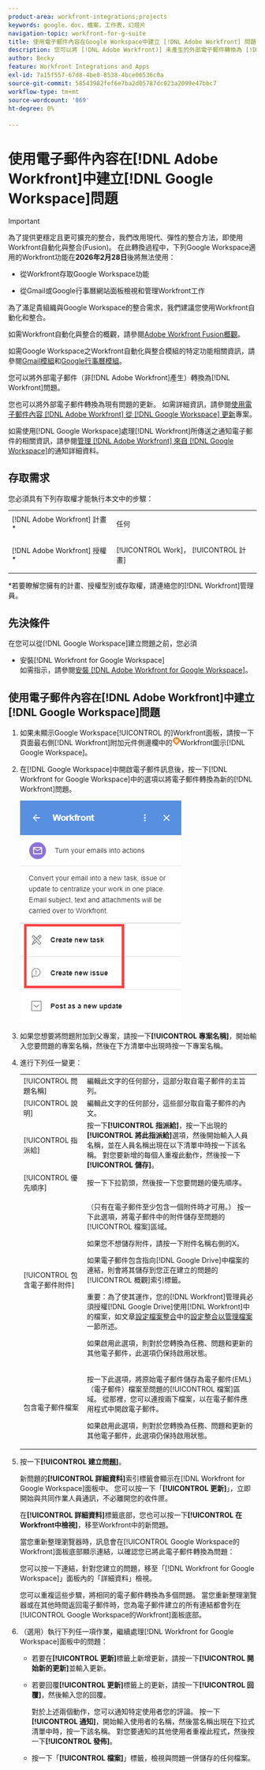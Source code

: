 ```yaml
---
product-area: workfront-integrations;projects
keywords: google，doc，檔案，工作表，幻燈片
navigation-topic: workfront-for-g-suite
title: 使用電子郵件內容在Google Workspace中建立 [!DNL Adobe Workfront] 問題
description: 您可以將 [!DNL Adobe Workfront)] 未產生的外部電子郵件轉換為 [!DNL Workfront] 問題。
author: Becky
feature: Workfront Integrations and Apps
exl-id: 7a15f557-67d8-4be8-8538-4bce06536c0a
source-git-commit: 58543982fef6e7ba2d05787dc023a2099e47bbc7
workflow-type: tm+mt
source-wordcount: '869'
ht-degree: 0%

---
```


# 使用電子郵件內容在[!DNL Adobe Workfront]中建立[!DNL Google Workspace]問題

>[!IMPORTANT]
>
>為了提供更穩定且更可擴充的整合，我們改用現代、彈性的整合方法，即使用Workfront自動化與整合(Fusion)。 在此轉換過程中，下列Google Workspace適用的Workfront功能在&#x200B;**2026年2月28日**&#x200B;後將無法使用：
>
>* 從Workfront存取Google Workspace功能
>
>* 從Gmail或Google行事曆網站面板檢視和管理Workfront工作
>
>為了滿足貴組織與Google Workspace的整合需求，我們建議您使用Workfront自動化和整合。
>
>如需Workfront自動化與整合的概觀，請參閱[Adobe Workfront Fusion概觀](https://experienceleague.adobe.com/en/docs/workfront-fusion/using/get-started-with-fusion/understand-workfront-fusion/workfront-fusion-overview)。
>
>如需Google Workspace之Workfront自動化與整合模組的特定功能相關資訊，請參閱[Gmail模組](https://experienceleague.adobe.com/en/docs/workfront-fusion/using/references/apps-and-their-modules/third-party-app-connectors/gmail-modules)和[Google行事曆模組](https://experienceleague.adobe.com/en/docs/workfront-fusion/using/references/apps-and-their-modules/third-party-app-connectors/google-calendar-modules)。

您可以將外部電子郵件（非[!DNL Adobe Workfront]產生）轉換為[!DNL Workfront]問題。

您也可以將外部電子郵件轉換為現有問題的更新。 如需詳細資訊，請參閱[使用電子郵件內容 [!DNL Adobe Workfront] 從 [!DNL Google Workspace] 更新](../../workfront-integrations-and-apps/workfront-for-g-suite/update-wf-item-using-email-content.md)專案。

如需使用[!DNL Google Workspace]處理[!DNL Workfront]所傳送之通知電子郵件的相關資訊，請參閱[管理 [!DNL Adobe Workfront] 來自 [!DNL Google Workspace]](../../workfront-integrations-and-apps/workfront-for-g-suite/manage-wf-email-notification-details-in-gsuite.md)的通知詳細資料。

## 存取需求

您必須具有下列存取權才能執行本文中的步驟：

<table style="table-layout:auto"> 
 <col> 
 <col> 
 <tbody> 
  <tr> 
   <td role="rowheader">[!DNL Adobe Workfront] 計畫*</td> 
   <td> <p>任何</p> </td> 
  </tr> 
  <tr> 
   <td role="rowheader">[!DNL Adobe Workfront] 授權*</td> 
   <td> <p>[!UICONTROL Work]， [!UICONTROL 計畫]</p> </td> 
  </tr> 
   </tbody> 
</table>

&#42;若要瞭解您擁有的計畫、授權型別或存取權，請連絡您的[!DNL Workfront]管理員。

## 先決條件

在您可以從[!DNL Google Workspace]建立問題之前，您必須

* 安裝[!DNL Workfront for Google Workspace]\
   如需指示，請參閱[安裝 [!DNL Adobe Workfront for Google Workspace]](../../workfront-integrations-and-apps/workfront-for-g-suite/install-workfront-for-gsuite.md)。

## 使用電子郵件內容在[!DNL Adobe Workfront]中建立[!DNL Google Workspace]問題

1. 如果未顯示Google Workspace[!UICONTROL 的]Workfront面板，請按一下頁面最右側[!DNL Workfront]附加元件側邊欄中的![圖示](assets/wf-lion-icon.png)Workfront圖示[!DNL Google Workspace]。
1. 在[!DNL Google Workspace]中開啟電子郵件訊息後，按一下[!DNL Workfront for Google Workspace]中的選項以將電子郵件轉換為新的[!DNL Workfront]問題。

   ![轉換電子郵件](assets/convert-email-task-issue-update.png)

1. 如果您想要將問題附加到父專案，請按一下&#x200B;**[!UICONTROL 專案名稱]**，開始輸入您要問題的專案名稱，然後在下方清單中出現時按一下專案名稱。
1. 進行下列任一變更：

   <table style="table-layout:auto"> 
    <col> 
    <col> 
    <tbody> 
     <tr> 
      <td role="rowheader">[!UICONTROL 問題名稱]</td> 
      <td>編輯此文字的任何部分，這部分取自電子郵件的主旨列。</td> 
     </tr> 
     <tr> 
      <td role="rowheader">[!UICONTROL 說明]</td> 
      <td>編輯此文字的任何部分，這些部分取自電子郵件的內文。</td> 
     </tr> 
     <tr data-mc-conditions=""> 
      <td role="rowheader">[!UICONTROL 指派給]</td> 
      <td>按一下<strong>[!UICONTROL 指派給]</strong>，按一下出現的<strong>[!UICONTROL 將此指派給]</strong>選項，然後開始輸入人員名稱，並在人員名稱出現在以下清單中時按一下該名稱。 對您要新增的每個人重複此動作，然後按一下<strong>[!UICONTROL 儲存]</strong>。</td> 
     </tr> 
     <tr data-mc-conditions=""> 
      <td role="rowheader">[!UICONTROL 優先順序]</td> 
      <td>按一下下拉箭頭，然後按一下您要問題的優先順序。</td> 
     </tr> 
     <tr data-mc-conditions=""> 
      <td role="rowheader">[!UICONTROL 包含電子郵件附件]</td> 
      <td> <p>（只有在電子郵件至少包含一個附件時才可用。） 按一下此選項，將電子郵件中的附件儲存至問題的[!UICONTROL 檔案]區域。 </p> <p>如果您不想儲存附件，請按一下附件名稱右側的X。 </p> <p>如果電子郵件包含指向[!DNL Google Drive]中檔案的連結，則會將其儲存到您正在建立的問題的[!UICONTROL 概觀]索引標籤。 </p> <p>重要：為了使其運作，您的[!DNL Workfront]管理員必須授權[!DNL Google Drive]使用[!DNL Workfront]中的檔案，如文章<a href="../../administration-and-setup/configure-integrations/configure-document-integrations.md#configur" class="MCXref xref">設定檔案整合</a>中的<a href="../../administration-and-setup/configure-integrations/configure-document-integrations.md" class="MCXref xref">設定整合以管理檔案</a>一節所述。</p> <p>如果啟用此選項，則對於您轉換為任務、問題和更新的其他電子郵件，此選項仍保持啟用狀態。</p> </td> 
     </tr> 
     <tr data-mc-conditions=""> 
      <td role="rowheader">包含電子郵件檔案</td> 
      <td> <p>按一下此選項，將原始電子郵件儲存為電子郵件(EML) （電子郵件）檔案<span>至問題的[!UICONTROL 檔案]區域</span>。 從那裡，您可以連按兩下檔案，以在電子郵件應用程式中開啟電子郵件。</p> <p>如果啟用此選項，則對於您轉換為任務、問題和更新的其他電子郵件，此選項仍保持啟用狀態。</p> </td> 
     </tr> 
    </tbody> 
   </table>

1. 按一下&#x200B;**[!UICONTROL 建立問題]**。

   新問題的&#x200B;**[!UICONTROL 詳細資料]**&#x200B;索引標籤會顯示在[!DNL Workfront for Google Workspace]面板中。 您可以按一下「**[!UICONTROL 更新]**」，立即開始與共同作業人員通訊，不必離開您的收件匣。

   在&#x200B;**[!UICONTROL 詳細資料]**&#x200B;標籤底部，您也可以按一下&#x200B;**[!UICONTROL 在Workfront中檢視]**，移至Workfront中的新問題。

   當您重新整理瀏覽器時，訊息會在[!UICONTROL Google Workspace的Workfront]面板底部顯示連結，以確認您已將此電子郵件轉換為問題：

   您可以按一下連結，針對您建立的問題，移至「[!DNL Workfront for Google Workspace]」面板內的「詳細資料」檢視。

   您可以重複這些步驟，將相同的電子郵件轉換為多個問題。 當您重新整理瀏覽器或在其他時間返回電子郵件時，您為電子郵件建立的所有連結都會列在[!UICONTROL Google Workspace的Workfront]面板底部。

1. （選用）執行下列任一項作業，繼續處理[!DNL Workfront for Google Workspace]面板中的問題：

   * 若要在&#x200B;**[!UICONTROL 更新]**&#x200B;標籤上新增更新，請按一下&#x200B;**[!UICONTROL 開始新的更新]**&#x200B;並輸入更新。

   * 若要回覆&#x200B;**[!UICONTROL 更新]**&#x200B;標籤上的更新，請按一下&#x200B;**[!UICONTROL 回覆]**，然後輸入您的回覆。

     對於上述兩個動作，您可以通知特定使用者您的評論。 按一下&#x200B;**[!UICONTROL 通知]**，開始輸入使用者的名稱，然後當名稱出現在下拉式清單中時，按一下該名稱。 對您要通知的其他使用者重複此程式，然後按一下&#x200B;**[!UICONTROL 發佈]**。

   * 按一下「**[!UICONTROL 檔案]**」標籤，檢視與問題一併儲存的任何檔案。
